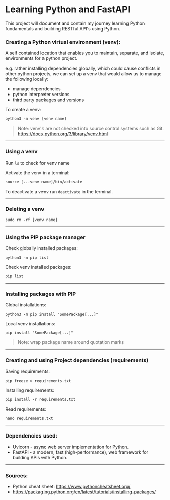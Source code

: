 # Learning Python and FastAPI

This project will document and contain my journey learning Python fundamentals and building RESTful API's using Python.

### Creating a Python virtual environment (venv):

A self contained location that enables you to maintain, separate, and isolate, environments for a python project.

e.g. rather installing dependencies globally, which could cause conflicts in other python projects, we can set up a venv that would allow us to manage the following locally:

- manage dependencies
- python interpreter versions
- third party packages and versions

To create a venv:

```
python3 -m venv [venv name]
```

> Note: venv's are not checked into source control systems such as Git.
> https://docs.python.org/3/library/venv.html

---

### Using a venv

Run `ls` to check for venv name

Activate the venv in a terminal:

```
source [...venv name]/bin/activate
```

To deactivate a venv run `deactivate` in the terminal.

---

### Deleting a venv

```
sudo rm -rf [venv name]
```

---

### Using the PIP package manager

Check globally installed packages:

```
python3 -m pip list
```

Check venv installed packages:

```
pip list
```

---

### Installing packages with PIP

Global installations:

```
python3 -m pip install "SomePackage[...]"
```

Local venv installations:

```
pip install "SomePackage[...]"
```

> Note: wrap package name around quotation marks

---

### Creating and using Project dependencies (requirements)

Saving requirements:

```
pip freeze > requirements.txt
```

Installing requirements:

```
pip install -r requirements.txt
```

Read requirements:

```
nano requirements.txt
```

---

### Dependencies used:

- Uvicorn - async web server implementation for Python.
- FastAPI - a modern, fast (high-performance), web framework for building APIs with Python.

---

### Sources:

- Python cheat sheet: https://www.pythoncheatsheet.org/
- https://packaging.python.org/en/latest/tutorials/installing-packages/
